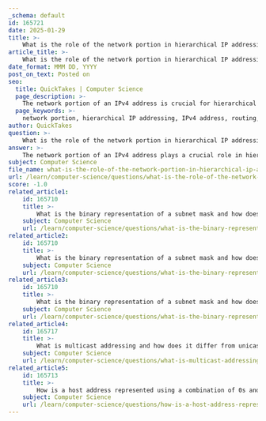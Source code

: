 ```yaml
---
_schema: default
id: 165721
date: 2025-01-29
title: >-
    What is the role of the network portion in hierarchical IP addressing?
article_title: >-
    What is the role of the network portion in hierarchical IP addressing?
date_format: MMM DD, YYYY
post_on_text: Posted on
seo:
  title: QuickTakes | Computer Science
  page_description: >-
    The network portion of an IPv4 address is crucial for hierarchical IP addressing, enabling efficient routing, subnetting, and overall management of internet traffic.
  page_keywords: >-
    network portion, hierarchical IP addressing, IPv4 address, routing, subnetting, subnet mask, aggregation, routing efficiency, addressing types, network management
author: QuickTakes
question: >-
    What is the role of the network portion in hierarchical IP addressing?
answer: >-
    The network portion of an IPv4 address plays a crucial role in hierarchical IP addressing by identifying the specific network to which a device belongs. This structure is essential for efficient routing and management of internet traffic. Here are the key aspects of the network portion's role:\n\n1. **Identification of Networks**: The network portion of an IP address allows routers to determine the destination network for data packets. By examining the network portion, routers can quickly route packets to the appropriate network without needing to know the specific host addresses within that network.\n\n2. **Subnetting**: The use of subnet masks enables the division of a larger network into smaller sub-networks (subnets). The network portion, combined with the subnet mask, helps define the boundaries of these subnets, allowing for better organization and management of IP addresses. This is particularly useful in large organizations where multiple subnets may exist.\n\n3. **Aggregation**: Hierarchical IP addressing allows for the aggregation of multiple networks into larger networks. The network portion helps in summarizing routes, which reduces the size of routing tables and improves routing efficiency. This aggregation is vital for the scalability of the internet.\n\n4. **Routing Efficiency**: By using the network portion, routers can make forwarding decisions based on the destination network rather than individual host addresses. This reduces the complexity of routing and enhances the speed of data transmission across the internet.\n\n5. **Addressing Types**: The network portion is also used to define different types of addresses, such as network addresses (where all bits in the host portion are 0) and broadcast addresses (where all bits in the host portion are 1). This differentiation is essential for network communication protocols.\n\nIn summary, the network portion of an IPv4 address is fundamental to the hierarchical structure of IP addressing, facilitating efficient routing, subnetting, and overall network management. The subnet mask plays a critical role in distinguishing the network portion from the host portion, further enhancing the organization of IP addresses.
subject: Computer Science
file_name: what-is-the-role-of-the-network-portion-in-hierarchical-ip-addressing.md
url: /learn/computer-science/questions/what-is-the-role-of-the-network-portion-in-hierarchical-ip-addressing
score: -1.0
related_article1:
    id: 165710
    title: >-
        What is the binary representation of a subnet mask and how does it divide the network and host portions?
    subject: Computer Science
    url: /learn/computer-science/questions/what-is-the-binary-representation-of-a-subnet-mask-and-how-does-it-divide-the-network-and-host-portions
related_article2:
    id: 165710
    title: >-
        What is the binary representation of a subnet mask and how does it divide the network and host portions?
    subject: Computer Science
    url: /learn/computer-science/questions/what-is-the-binary-representation-of-a-subnet-mask-and-how-does-it-divide-the-network-and-host-portions
related_article3:
    id: 165710
    title: >-
        What is the binary representation of a subnet mask and how does it divide the network and host portions?
    subject: Computer Science
    url: /learn/computer-science/questions/what-is-the-binary-representation-of-a-subnet-mask-and-how-does-it-divide-the-network-and-host-portions
related_article4:
    id: 165717
    title: >-
        What is multicast addressing and how does it differ from unicast and broadcast addressing?
    subject: Computer Science
    url: /learn/computer-science/questions/what-is-multicast-addressing-and-how-does-it-differ-from-unicast-and-broadcast-addressing
related_article5:
    id: 165713
    title: >-
        How is a host address represented using a combination of 0s and 1s?
    subject: Computer Science
    url: /learn/computer-science/questions/how-is-a-host-address-represented-using-a-combination-of-0s-and-1s
---
```


&nbsp;